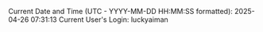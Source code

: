 Current Date and Time (UTC - YYYY-MM-DD HH:MM:SS formatted): 2025-04-26 07:31:13
Current User's Login: luckyaiman
